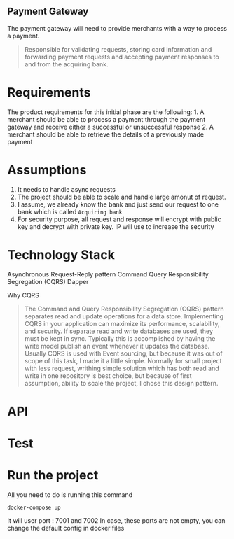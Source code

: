 ## Payment Gateway

The payment gateway will need to provide merchants with a way to process a payment.
  >Responsible for validating requests, storing card information and forwarding payment requests and accepting payment responses to and from the acquiring bank.

# Requirements
  The product requirements for this initial phase are the following:
    1. A merchant should be able to process a payment through the payment gateway and receive either a successful or unsuccessful response
    2. A merchant should be able to retrieve the details of a previously made payment


# Assumptions

  1. It needs to handle async requests 
  2. The project should be able to scale and handle large amonut of request.
  3. I assume, we already know the bank and just send our request to one bank which is called `Acquiring bank`
  4. For security purpose, all request and response will encrypt with public key and decrypt with private key. IP will use to increase the security


# Technology Stack

Asynchronous Request-Reply pattern
Command Query Responsibility Segregation (CQRS) 
Dapper



Why CQRS
> The Command and Query Responsibility Segregation (CQRS) pattern separates read and update operations for a data store. Implementing CQRS in your application can maximize its performance, scalability, and security. 
> If separate read and write databases are used, they must be kept in sync. Typically this is accomplished by having the write model publish an event whenever it updates the database. 
Usually CQRS is used with Event sourcing, but because it was out of scope of this task, I made it a little simple. Normally for small project with less request, writhing simple solution which has both read and write in one repository is best choice,  but because of first assumption, ability to scale the project, I chose this design pattern.



# API

# Test

# Run the project

All you need to do is running this command

```
docker-compose up
```

It will user port : 7001 and 7002
In case, these ports are not empty, you can change the default config in docker files
